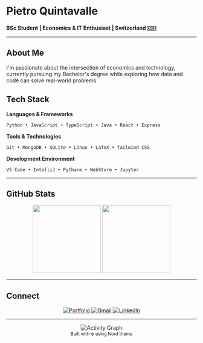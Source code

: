 # Pietro Quintavalle

**BSc Student | Economics & IT Enthusiast | Switzerland 🇨🇭**

---

## About Me

I'm passionate about the intersection of economics and technology, currently pursuing my Bachelor's degree while exploring how data and code can solve real-world problems.

## Tech Stack

**Languages & Frameworks**
```
Python • JavaScript • TypeScript • Java • React • Express
```

**Tools & Technologies**
```
Git • MongoDB • SQLite • Linux • LaTeX • Tailwind CSS
```

**Development Environment**
```
VS Code • IntelliJ • PyCharm • WebStorm • Jupyter
```

---

## GitHub Stats

<div align="center">
  <img src="https://githubstats-fawn.vercel.app/api?username=Quinta0&show_icons=true&theme=nord&hide_border=true&bg_color=2E3440&title_color=81A1C1&text_color=D8DEE9&icon_color=88C0D0" height="180"/>
  <img src="https://githubstats-fawn.vercel.app/api/top-langs?username=Quinta0&layout=compact&theme=nord&hide_border=true&bg_color=2E3440&title_color=81A1C1&text_color=D8DEE9" height="180"/>
</div>



---

## Connect

<div align="center">
  <a href="https://quinta0.github.io/whoami">
    <img src="https://img.shields.io/badge/Portfolio-4C566A?style=for-the-badge&logo=About.me&logoColor=D8DEE9" alt="Portfolio"/>
  </a>
  <a href="mailto:0pietroquintavalle0@gmail.com">
    <img src="https://img.shields.io/badge/Gmail-5E81AC?style=for-the-badge&logo=gmail&logoColor=D8DEE9" alt="Gmail"/>
  </a>
  <a href="https://www.linkedin.com/in/pietro-quintavalle-996b96267/">
    <img src="https://img.shields.io/badge/LinkedIn-81A1C1?style=for-the-badge&logo=linkedin&logoColor=2E3440" alt="LinkedIn"/>
  </a>
</div>

---

<div align="center">
  <img src="https://github-readme-activity-graph.vercel.app/graph?username=Quinta0&theme=nord&hide_border=true&bg_color=2E3440&color=D8DEE9&line=81A1C1&point=88C0D0" alt="Activity Graph"/>
</div>

<div align="center">
  <sub>Built with ❄️ using Nord theme</sub>
</div>
